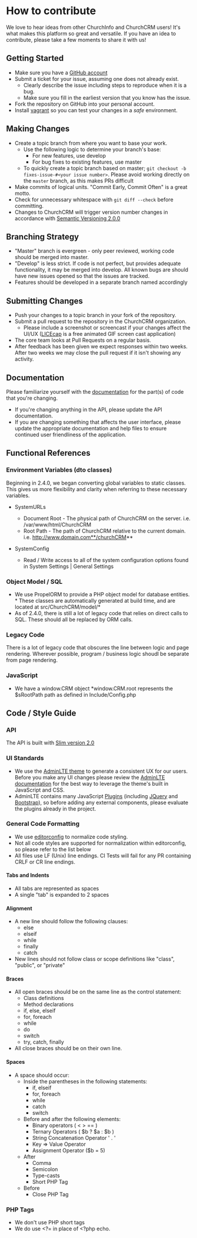 # How to contribute
We love to hear ideas from other ChurchInfo and ChurchCRM users!  It's what makes this platform so great and versatile.  If you have an idea to contribute, please take a few moments to share it with us!

## Getting Started

* Make sure you have a [GitHub account](https://github.com/signup/free)
* Submit a ticket for your issue, assuming one does not already exist.
  * Clearly describe the issue including steps to reproduce when it is a bug.
  * Make sure you fill in the earliest version that you know has the issue.
* Fork the repository on GitHub into your personal account.
* Install [vagrant](http://docs.churchcrm.io/en/develop/Development/Vagrant/) so you can test your changes in a *safe* environment.

## Making Changes

* Create a topic branch from where you want to base your work.
  * Use the following logic to determine your branch's base:
    * For new features, use develop
    * For bug fixes to existing features, use master
  * To quickly create a topic branch based on master; `git checkout -b fixes-issue-#<your issue number>`. Please avoid working directly on the `master` branch, as this makes PRs difficult
* Make commits of logical units.  "Commit Early, Commit Often" is a great motto.
* Check for unnecessary whitespace with `git diff --check` before committing.
* Changes to ChurchCRM will trigger version number changes in accordance with [Semantic Versioning 2.0.0](http://semver.org/)

## Branching Strategy
* "Master" branch is evergreen - only peer reviewed, working code should be merged into master.  
* "Develop" is less strict.  If code is not perfect, but provides adequate functionality, it may be merged into develop.  All known bugs are should have new issues opened so that the issues are tracked.
*  Features should be developed in a separate branch named accordingly

## Submitting Changes

* Push your changes to a topic branch in your fork of the repository.
* Submit a pull request to the repository in the ChurchCRM organization.
    * Please include a screenshot or screencast if your changes affect the UI/UX ([LICEcap](http://www.cockos.com/licecap/) is a free animated GIF screen cast application)
* The core team looks at Pull Requests on a regular basis.
* After feedback has been given we expect responses within two weeks. After two
  weeks we may close the pull request if it isn't showing any activity.
  
## Documentation

Please familiarize yourself with the [documentation](http://docs.churchcrm.io/en/latest/) for the part(s) of code that you're changing.

* If you're changing anything in the API, please update the API documentation.  
* If you are changing something that affects the user interface, please update the appropriate documentation and help files to ensure continued user friendliness of the application.

## Functional References

### Environment Variables (dto classes)

  Beginning in 2.4.0, we began converting global variables to static classes.  This gives us more flexibility and clarity when referring to these necessary variables.  
  
  *  SystemURLs
     *  Document Root - The physical path of ChurchCRM on the server. i.e. /var/www/html/ChurchCRM
     *  Root Path - The path of ChurchCRM relative to the current domain.  i.e. http://www.domain.com**/churchCRM**

  *  SystemConfig
     * Read / Write access to all of the system configuration options found in System Settings | General Settings

### Object Model / SQL

  *  We use PropelORM to provide a PHP object model for database entities.  
    *  These classes are automatically generated at build time, and are located at src/ChurchCRM/model/*
  *  As of 2.4.0, there is still a lot of legacy code that relies on direct calls to SQL.  These should all be replaced by ORM calls.


### Legacy Code

  There is a lot of legacy code that obscures the line between logic and page rendering.  Wherever possible, program / business logic shoudl be separate from page rendering.

### JavaScript

* We have a window.CRM object
    *window.CRM.root represents the  $sRootPath path as defined in Include/Config.php

  
## Code / Style Guide

### API
  The API is built with [Slim version 2.0](http://docs.slimframework.com/)

### UI Standards

*  We use the [AdminLTE theme](https://almsaeedstudio.com/preview) to generate a consistent UX for our users.  Before you make any UI changes please review the [AdminLTE documentation](https://almsaeedstudio.com/themes/AdminLTE/documentation/index.html) for the best way to leverage the theme's built in JavaScript and CSS. 
*  AdminLTE contains many JavaScript [Plugins](https://almsaeedstudio.com/themes/AdminLTE/documentation/index.html#plugins) (including [JQuery](http://www.w3schools.com/jquery/) and [Bootstrap](http://www.w3schools.com/bootstrap/)), so before adding any external components, please evaluate the plugins already in the project.

### General Code Formatting

*  We use [editorconfig](http://editorconfig.org/) to normalize code styling.
*  Not all code styles are supported for normalization within editorconfig, so please refer to the list below
*  All files use LF (Unix) line endings.  CI Tests will fail for any PR containing CRLF or CR line endings.

####  Tabs and Indents
* All tabs are represented as spaces
* A single "tab" is expanded to 2 spaces

#### Alignment 
* A new line should follow the following clauses:
    * else
    * elseif
    * while
    * finally
    * catch
* New lines should not follow class or scope definitions like "class", "public", or "private" 

#### Braces
* All open braces should be on the same line as the control statement:
    * Class definitions
    * Method declarations
    * if, else, elseif
    * for, foreach
    * while
    * do 
    * switch 
    * try, catch, finally
* All close braces should be on their own line.

#### Spaces 
* A space should occur:
    * Inside the parentheses in the following statements:
        * if, elseif
        * for, foreach
        * while
        * catch
        * switch
    * Before and after the following elements:
        * Binary operators ( < > == )
        * Ternary Operators ( $b ? $a : $b )
        * String Concatenation Operator ' . '
        * Key => Value Operator
        * Assignment Operator ($b = 5)
    * After
        * Comma
        * Semicolon
        * Type-casts
        * Short PHP Tag
    * Before
        * Close PHP Tag


### PHP Tags

* We don't use PHP short tags
* We do use <?= in place of <?php echo.

